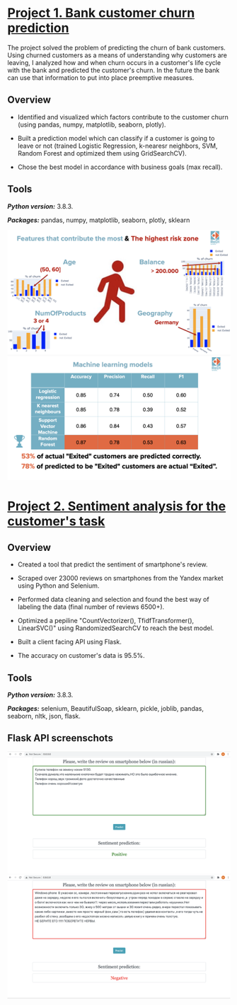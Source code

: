 # [Project 1. Bank customer churn prediction](https://github.com/MarinaTrofimovich/Projects)

The project solved the problem of predicting the churn of bank customers. Using churned customers as a means of understanding why customers are leaving, I analyzed how and when churn occurs in a customer's life cycle with the bank and predicted the customer's churn. In the future the bank can use that information to put into place preemptive measures.

## Overview

- Identified and visualized which factors contribute to the customer churn (using pandas, numpy, matplotlib, seaborn, plotly).

- Built a prediction model which can classify if a customer is going to leave or not (trained Logistic Regression, k-nearesr neighbors, SVM, Random Forest and optimized them using GridSearchCV).

- Chose the best model in accordance with business goals (max recall).

## Tools

***Python version:*** 3.8.3.

***Packages:*** pandas, numpy, matplotlib, seaborn, plotly, sklearn 

![](/images/1.png)
![](/images/2.png)


# [Project 2. Sentiment analysis for the customer's task](https://github.com/MarinaTrofimovich/sentiment_analysis_yandex)

## Overview

- Created a tool that predict the sentiment of smartphone's review.

- Scraped over 23000 reviews on smartphones from the Yandex market using Python and Selenium.

- Performed data cleaning and selection and found the best way of labeling the data (final number of reviews 6500+).

- Optimized a pepiline "CountVectorizer(), TfidfTransformer(), LinearSVC()" using RandomizedSearchCV to reach the best model.

- Built a client facing API using Flask.

- The accuracy on customer's data is 95.5%.

## Tools

***Python version:*** 3.8.3.

***Packages:*** selenium, BeautifulSoap, sklearn, pickle, joblib, pandas, seaborn, nltk, json, flask.

## Flask API screenschots


![](/images/Screenshot1.png)
![](/images/Screenshot2.png)

